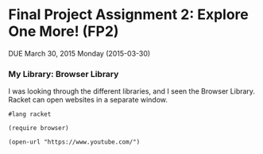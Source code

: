 # Final Project Assignment 2: Explore One More! (FP2) 
DUE March 30, 2015 Monday (2015-03-30)

### My Library: Browser Library

I was looking through the different libraries, and I seen the Browser Library. Racket can open websites in a separate window.
```
#lang racket

(require browser)
 
(open-url "https://www.youtube.com/")
```



